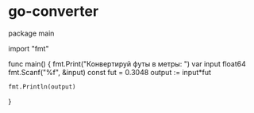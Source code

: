 # go-converter
package main

import "fmt"

func main() {
    fmt.Print("Конвертируй футы в метры: ")
    var input float64
    fmt.Scanf("%f", &input)
 	 const fut = 0.3048
    output := input*fut

    fmt.Println(output)    
}
